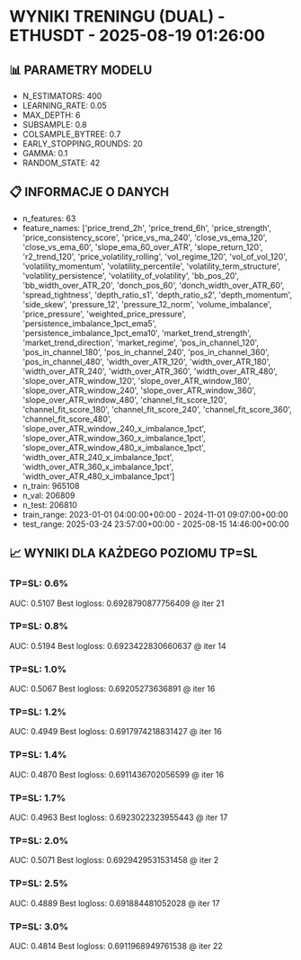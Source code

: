 # WYNIKI TRENINGU (DUAL) - ETHUSDT - 2025-08-19 01:26:00

## 📊 PARAMETRY MODELU
- N_ESTIMATORS: 400
- LEARNING_RATE: 0.05
- MAX_DEPTH: 6
- SUBSAMPLE: 0.8
- COLSAMPLE_BYTREE: 0.7
- EARLY_STOPPING_ROUNDS: 20
- GAMMA: 0.1
- RANDOM_STATE: 42

## 📋 INFORMACJE O DANYCH
- n_features: 63
- feature_names: ['price_trend_2h', 'price_trend_6h', 'price_strength', 'price_consistency_score', 'price_vs_ma_240', 'close_vs_ema_120', 'close_vs_ema_60', 'slope_ema_60_over_ATR', 'slope_return_120', 'r2_trend_120', 'price_volatility_rolling', 'vol_regime_120', 'vol_of_vol_120', 'volatility_momentum', 'volatility_percentile', 'volatility_term_structure', 'volatility_persistence', 'volatility_of_volatility', 'bb_pos_20', 'bb_width_over_ATR_20', 'donch_pos_60', 'donch_width_over_ATR_60', 'spread_tightness', 'depth_ratio_s1', 'depth_ratio_s2', 'depth_momentum', 'side_skew', 'pressure_12', 'pressure_12_norm', 'volume_imbalance', 'price_pressure', 'weighted_price_pressure', 'persistence_imbalance_1pct_ema5', 'persistence_imbalance_1pct_ema10', 'market_trend_strength', 'market_trend_direction', 'market_regime', 'pos_in_channel_120', 'pos_in_channel_180', 'pos_in_channel_240', 'pos_in_channel_360', 'pos_in_channel_480', 'width_over_ATR_120', 'width_over_ATR_180', 'width_over_ATR_240', 'width_over_ATR_360', 'width_over_ATR_480', 'slope_over_ATR_window_120', 'slope_over_ATR_window_180', 'slope_over_ATR_window_240', 'slope_over_ATR_window_360', 'slope_over_ATR_window_480', 'channel_fit_score_120', 'channel_fit_score_180', 'channel_fit_score_240', 'channel_fit_score_360', 'channel_fit_score_480', 'slope_over_ATR_window_240_x_imbalance_1pct', 'slope_over_ATR_window_360_x_imbalance_1pct', 'slope_over_ATR_window_480_x_imbalance_1pct', 'width_over_ATR_240_x_imbalance_1pct', 'width_over_ATR_360_x_imbalance_1pct', 'width_over_ATR_480_x_imbalance_1pct']
- n_train: 965108
- n_val: 206809
- n_test: 206810
- train_range: 2023-01-01 04:00:00+00:00 - 2024-11-01 09:07:00+00:00
- test_range: 2025-03-24 23:57:00+00:00 - 2025-08-15 14:46:00+00:00

## 📈 WYNIKI DLA KAŻDEGO POZIOMU TP=SL

### TP=SL: 0.6%
AUC: 0.5107
Best logloss: 0.6928790877756409 @ iter 21

### TP=SL: 0.8%
AUC: 0.5194
Best logloss: 0.6923422830660637 @ iter 14

### TP=SL: 1.0%
AUC: 0.5067
Best logloss: 0.69205273636891 @ iter 16

### TP=SL: 1.2%
AUC: 0.4949
Best logloss: 0.6917974218831427 @ iter 16

### TP=SL: 1.4%
AUC: 0.4870
Best logloss: 0.6911436702056599 @ iter 16

### TP=SL: 1.7%
AUC: 0.4963
Best logloss: 0.6923022323955443 @ iter 17

### TP=SL: 2.0%
AUC: 0.5071
Best logloss: 0.6929429531531458 @ iter 2

### TP=SL: 2.5%
AUC: 0.4889
Best logloss: 0.691884481052028 @ iter 17

### TP=SL: 3.0%
AUC: 0.4814
Best logloss: 0.6911968949761538 @ iter 22

